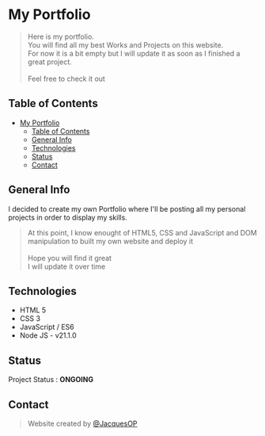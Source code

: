 # My Portfolio

>Here is my portfolio. <br>
>You will find all my best Works and Projects on this website. <br>
>For now it is a bit empty but I will update it as soon as I finished a great project. <br><br>
>Feel free to check it out

## Table of Contents

- [My Portfolio](#my-portfolio)
  - [Table of Contents](#table-of-contents)
  - [General Info](#general-info)
  - [Technologies](#technologies)
  - [Status](#status)
  - [Contact](#contact)


## General Info

I decided to create my own Portfolio where I'll be posting all my personal projects in order to display my skills.<br>

>At this point, I know enought of HTML5, CSS and JavaScript and DOM manipulation to built my own website and deploy it<br><br>
>Hope you will find it great<br>
I will update it over time

## Technologies

* HTML 5
* CSS 3
* JavaScript / ES6
* Node JS - v21.1.0

## Status

Project Status : **ONGOING**

## Contact

>Website created by [@JacquesOP](https://github.com/JacquesOP)




